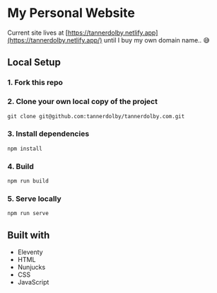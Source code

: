 # My Personal Website 
Current site lives at [https://tannerdolby.netlify.app](https://tannerdolby.netlify.app/) until I buy my own domain name.. 😅

## Local Setup

### 1. Fork this repo

### 2. Clone your own local copy of the project

```
git clone git@github.com:tannerdolby/tannerdolby.com.git
```

### 3. Install dependencies

```
npm install
```

### 4. Build 

```
npm run build
```

### 5. Serve locally

```
npm run serve
```

## Built with
* Eleventy
* HTML
* Nunjucks
* CSS
* JavaScript